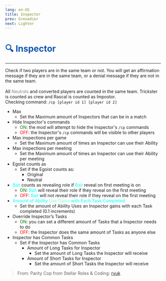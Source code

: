 ```yaml
---
lang: en-US
title: Inspector
prev: Grenadier
next: Lighter
---
```


# <font color="#0d57af">🔍 <b>Inspector</b></font> <Badge text="Support" type="tip" vertical="middle"/>
---

Check if two players are in the same team or not. You will get an affirmation message if they are in the same team, or a denial message if they are not in the same team.<br><br>
All <font color=#7f8c8d>Neutrals</font> and converted players are counted in the same team. Trickster is counted as crew and Rascal is counted as Impostor.<br>
Checking command: `/cp [player id 1] [player id 2]`<br>
* Max
  * Set the Maximum amount of Inspectors that can be in a match
* Hide Inspector's commands
  * <font color=green>ON</font>: the mod will attempt to hide the Inspector's `/cp` commands
  * <font color=red>OFF</font>: the Inspector's `/cp` commands will be visible to other players
* Max inspections per game
  * Set the Maximum amount of times an Inspector can use their Ability
* Max inspections per meeting
  * Set the Maximum amount of times an Inspector can use their Ability per meeting
* Egoist counts as
  * Set if the Egoist counts as:
    * Original
    * Neutral
* <font color=#00ffff>Bait</font> counts as revealing role if <font color=#00ffff>Bait</font> reveal on first meeting is on
  * <font color=green>ON</font>: <font color=#00ffff>Bait</font> will reveal their role if they reveal on the first meeting
  * <font color=red>OFF</font>: <font color=#00ffff>Bait</font> will not reveal their role if they reveal on the first meeting
* <font color=#00ffff>Amount of Ability</font> <font color=#7fffd2>Use Gains</font> <font color=#00ffff>with Each Task Completed</font>
  * Set the amount of Ability Uses an Inspector gains with each Task completed (0.1 increments)
* Override Inspector’s Tasks
  * <font color=green>ON</font>: you can set a different amount of Tasks that a Inspector needs to do
  * <font color=red>OFF</font>: the Inspector does the same amount of Tasks as anyone else
* Inspector has Common Tasks
  * Set if the Inspector has Common Tasks
    * Amount of Long Tasks for Inspector
      * Set the amount of Long Tasks the Inspector will receive
    * Amount of Short Tasks for Inspector
      * Set the amount of Short Tasks the Inspector will receive

> From: Parity Cop from Stellar Roles & Coding: [ryuk](#)